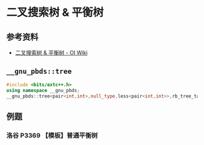 # 二叉搜索树 & 平衡树

## 参考资料

- [二叉搜索树 & 平衡树 - OI Wiki](https://oi-wiki.org/ds/bst/)

## `__gnu_pbds::tree`

```cpp
#include <bits/extc++.h>
using namespace __gnu_pbds;
__gnu_pbds::tree<pair<int,int>,null_type,less<pair<int,int>>,rb_tree_tag,tree_order_statistics_node_update> T;
```

## 例题

### 洛谷 P3369 【模板】普通平衡树

<Problem id="P3369" />
